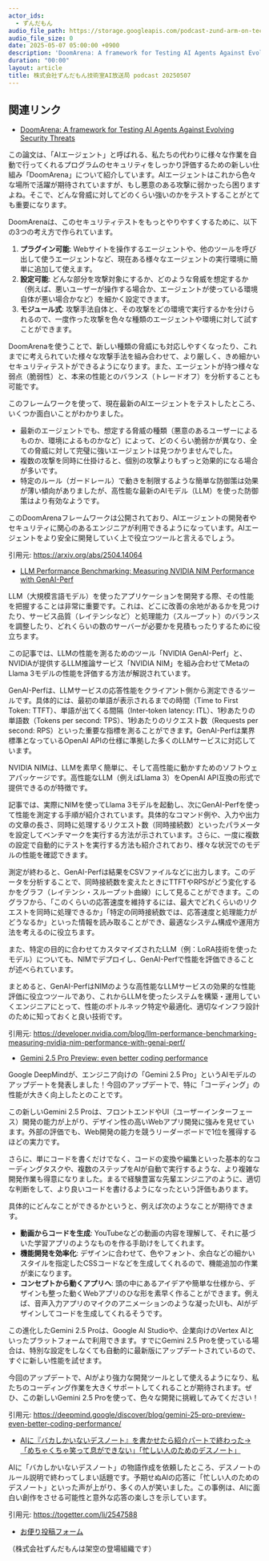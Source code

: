 ```yaml
---
actor_ids:
  - ずんだもん
audio_file_path: https://storage.googleapis.com/podcast-zund-arm-on-tech/audio/株式会社ずんだもん技術室AI放送局_podcast_20250507.mp3
audio_file_size: 0
date: 2025-05-07 05:00:00 +0900
description: 'DoomArena: A framework for Testing AI Agents Against Evolving Security Threats、LLM Performance Benchmarking: Measuring NVIDIA NIM Performance with GenAI-Perf、Gemini 2.5 Pro Preview: even better coding performance、AIに『バカしかいないデスノート』を書かせたら紹介パートで終わった→「めちゃくちゃ笑って息ができない」「忙しい人のためのデスノート」'
duration: "00:00"
layout: article
title: 株式会社ずんだもん技術室AI放送局 podcast 20250507
---
```


## 関連リンク


- [DoomArena: A framework for Testing AI Agents Against Evolving Security Threats](https://arxiv.org/abs/2504.14064)  


この論文は、「AIエージェント」と呼ばれる、私たちの代わりに様々な作業を自動で行ってくれるプログラムのセキュリティをしっかり評価するための新しい仕組み「DoomArena」について紹介しています。AIエージェントはこれから色々な場所で活躍が期待されていますが、もし悪意のある攻撃に弱かったら困りますよね。そこで、どんな脅威に対してどのくらい強いのかをテストすることがとても重要になります。

DoomArenaは、このセキュリティテストをもっとやりやすくするために、以下の3つの考え方で作られています。
1.  **プラグイン可能**: Webサイトを操作するエージェントや、他のツールを呼び出して使うエージェントなど、現在ある様々なエージェントの実行環境に簡単に追加して使えます。
2.  **設定可能**: どんな部分を攻撃対象にするか、どのような脅威を想定するか（例えば、悪いユーザーが操作する場合か、エージェントが使っている環境自体が悪い場合かなど）を細かく設定できます。
3.  **モジュール式**: 攻撃手法自体と、その攻撃をどの環境で実行するかを分けられるので、一度作った攻撃を色々な種類のエージェントや環境に対して試すことができます。

DoomArenaを使うことで、新しい種類の脅威にも対応しやすくなったり、これまでに考えられていた様々な攻撃手法を組み合わせて、より厳しく、きめ細かいセキュリティテストができるようになります。また、エージェントが持つ様々な弱点（脆弱性）と、本来の性能とのバランス（トレードオフ）を分析することも可能です。

このフレームワークを使って、現在最新のAIエージェントをテストしたところ、いくつか面白いことがわかりました。
*   最新のエージェントでも、想定する脅威の種類（悪意のあるユーザーによるものか、環境によるものかなど）によって、どのくらい脆弱かが異なり、全ての脅威に対して完璧に強いエージェントは見つかりませんでした。
*   複数の攻撃を同時に仕掛けると、個別の攻撃よりもずっと効果的になる場合が多いです。
*   特定のルール（ガードレール）で動きを制限するような簡単な防御策は効果が薄い傾向がありましたが、高性能な最新のAIモデル（LLM）を使った防御策はより有効なようです。

このDoomArenaフレームワークは公開されており、AIエージェントの開発者やセキュリティに関心のあるエンジニアが利用できるようになっています。AIエージェントをより安全に開発していく上で役立つツールと言えるでしょう。

引用元: https://arxiv.org/abs/2504.14064


- [LLM Performance Benchmarking: Measuring NVIDIA NIM Performance with GenAI-Perf](https://developer.nvidia.com/blog/llm-performance-benchmarking-measuring-nvidia-nim-performance-with-genai-perf/)  


LLM（大規模言語モデル）を使ったアプリケーションを開発する際、その性能を把握することは非常に重要です。これは、どこに改善の余地があるかを見つけたり、サービス品質（レイテンシなど）と処理能力（スループット）のバランスを調整したり、どれくらいの数のサーバーが必要かを見積もったりするために役立ちます。

この記事では、LLMの性能を測るためのツール「NVIDIA GenAI-Perf」と、NVIDIAが提供するLLM推論サービス「NVIDIA NIM」を組み合わせてMetaのLlama 3モデルの性能を評価する方法が解説されています。

GenAI-Perfは、LLMサービスの応答性能をクライアント側から測定できるツールです。具体的には、最初の単語が表示されるまでの時間（Time to First Token: TTFT）、単語が出てくる間隔（Inter-token latency: ITL）、1秒あたりの単語数（Tokens per second: TPS）、1秒あたりのリクエスト数（Requests per second: RPS）といった重要な指標を測ることができます。GenAI-Perfは業界標準となっているOpenAI APIの仕様に準拠した多くのLLMサービスに対応しています。

NVIDIA NIMは、LLMを素早く簡単に、そして高性能に動かすためのソフトウェアパッケージです。高性能なLLM（例えばLlama 3）をOpenAI API互換の形式で提供できるのが特徴です。

記事では、実際にNIMを使ってLlama 3モデルを起動し、次にGenAI-Perfを使って性能を測定する手順が紹介されています。具体的なコマンド例や、入力や出力の文章の長さ、同時に処理するリクエスト数（同時接続数）といったパラメータを設定してベンチマークを実行する方法が示されています。さらに、一度に複数の設定で自動的にテストを実行する方法も紹介されており、様々な状況でのモデルの性能を確認できます。

測定が終わると、GenAI-Perfは結果をCSVファイルなどに出力します。このデータを分析することで、同時接続数を変えたときにTTFTやRPSがどう変化するかをグラフ（レイテンシ・スループット曲線）にして見ることができます。このグラフから、「このくらいの応答速度を維持するには、最大でどれくらいのリクエストを同時に処理できるか」「特定の同時接続数では、応答速度と処理能力がどうなるか」といった情報を読み取ることができ、最適なシステム構成や運用方法を考えるのに役立ちます。

また、特定の目的に合わせてカスタマイズされたLLM（例：LoRA技術を使ったモデル）についても、NIMでデプロイし、GenAI-Perfで性能を評価できることが述べられています。

まとめると、GenAI-PerfはNIMのような高性能なLLMサービスの効果的な性能評価に役立つツールであり、これからLLMを使ったシステムを構築・運用していくエンジニアにとって、性能のボトルネック特定や最適化、適切なインフラ設計のために知っておくと良い技術です。

引用元: https://developer.nvidia.com/blog/llm-performance-benchmarking-measuring-nvidia-nim-performance-with-genai-perf/


- [Gemini 2.5 Pro Preview: even better coding performance](https://deepmind.google/discover/blog/gemini-25-pro-preview-even-better-coding-performance/)  


Google DeepMindが、エンジニア向けの「Gemini 2.5 Pro」というAIモデルのアップデートを発表しました！今回のアップデートで、特に「コーディング」の性能が大きく向上したとのことです。

この新しいGemini 2.5 Proは、フロントエンドやUI（ユーザーインターフェース）開発の能力が上がり、デザイン性の高いWebアプリ開発に強みを見せています。外部の評価でも、Web開発の能力を競うリーダーボードで1位を獲得するほどの実力です。

さらに、単にコードを書くだけでなく、コードの変換や編集といった基本的なコーディングタスクや、複数のステップをAIが自動で実行するような、より複雑な開発作業も得意になりました。まるで経験豊富な先輩エンジニアのように、適切な判断をして、より良いコードを書けるようになったという評価もあります。

具体的にどんなことができるかというと、例えば次のようなことが期待できます。

*   **動画からコードを生成**: YouTubeなどの動画の内容を理解して、それに基づいた学習アプリのようなものを作る手助けをしてくれます。
*   **機能開発を効率化**: デザインに合わせて、色やフォント、余白などの細かいスタイルを指定したCSSコードなどを生成してくれるので、機能追加の作業が楽になります。
*   **コンセプトから動くアプリへ**: 頭の中にあるアイデアや簡単な仕様から、デザインも整った動くWebアプリのひな形を素早く作ることができます。例えば、音声入力アプリのマイクのアニメーションのような凝ったUIも、AIがデザインしてコードを生成してくれるそうです。

この進化したGemini 2.5 Proは、Google AI Studioや、企業向けのVertex AIといったプラットフォームで利用できます。すでにGemini 2.5 Proを使っている場合は、特別な設定をしなくても自動的に最新版にアップデートされているので、すぐに新しい性能を試せます。

今回のアップデートで、AIがより強力な開発ツールとして使えるようになり、私たちのコーディング作業を大きくサポートしてくれることが期待されます。ぜひ、この新しいGemini 2.5 Proを使って、色々な開発に挑戦してみてください！

引用元: https://deepmind.google/discover/blog/gemini-25-pro-preview-even-better-coding-performance/


- [AIに『バカしかいないデスノート』を書かせたら紹介パートで終わった→「めちゃくちゃ笑って息ができない」「忙しい人のためのデスノート」](https://togetter.com/li/2547588)  


AIに「バカしかいないデスノート」の物語作成を依頼したところ、デスノートのルール説明で終わってしまい話題です。予期せぬAIの応答に「忙しい人のためのデスノート」といった声が上がり、多くの人が笑いました。この事例は、AIに面白い創作をさせる可能性と意外な応答の楽しさを示しています。

引用元: https://togetter.com/li/2547588



- [お便り投稿フォーム](https://forms.gle/ffg4JTfqdiqK62qf9)

（株式会社ずんだもんは架空の登場組織です）
